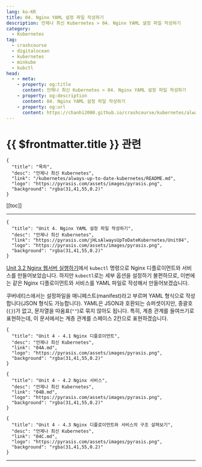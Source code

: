 ```yaml
---
lang: ko-KR
title: 04. Nginx YAML 설정 파일 작성하기
description: 언제나 최신 Kubernetes > 04. Nginx YAML 설정 파일 작성하기
category:
  - Kubernetes
tag:
  - crashcourse
  - digitalocean
  - kubernetes
  - minkube
  - kubctl
head:
  - - meta:
    - property: og:title
      content: 언제나 최신 Kubernetes > 04. Nginx YAML 설정 파일 작성하기
    - property: og:description
      content: 04. Nginx YAML 설정 파일 작성하기
    - property: og:url
      content: https://chanhi2000.github.io/crashcourse/kubernetes/always-up-to-date-kubernetes/04.html
---
```


# {{ $frontmatter.title }} 관련

```component VPCard
{
  "title": "목차",
  "desc": "언제나 최신 Kubernetes",
  "link": "/kubernetes/always-up-to-date-kubernetes/README.md",
  "logo": "https://pyrasis.com/assets/images/pyrasis.png",
  "background": "rgba(31,41,55,0.2)"
}
```

[[toc]]

---

```component VPCard
{
  "title": "Unit 4. Nginx YAML 설정 파일 작성하기",
  "desc": "언제나 최신 Kubernetes",
  "link": "https://pyrasis.com/jHLsAlwaysUpToDateKubernetes/Unit04",
  "logo": "https://pyrasis.com/assets/images/pyrasis.png",
  "background": "rgba(31,41,55,0.2)"
}
```

[Unit 3.2 Nginx 웹서버 실행하기](https://pyrasis.com/jHLsAlwaysUpToDateKubernetes/Unit03/02)에서 `kubectl` 명령으로 Nginx 디플로이먼트와 서비스를 만들어보았습니다. 하지만 `kubectl`로는 세부 옵션을 설정하기 불편하므로, 이번에는 같은 Nginx 디플로이먼트와 서비스를 <FontIcon icon="iconfont icon-yaml"/>YAML 파일로 작성해서 만들어보겠습니다.

쿠버네티스에서는 설정파일을 매니페스트(manifest)라고 부르며 <FontIcon icon="iconfont icon-yaml"/>YAML 형식으로 작성합니다(<FontIcon icon="iconfont icon-json"/>JSON 형식도 가능합니다). <FontIcon icon="iconfont icon-yaml"/>YAML은 <FontIcon icon="iconfont icon-json"/>JSON과 호환되는 슈퍼셋이지만, 중괄호(`{}`)가 없고, 문자열을 따옴표(`""`)로 묶지 않아도 됩니다. 특히, 계층 관계를 들여쓰기로 표현하는데, 이 문서에서는 계층 관계를 스페이스 2칸으로 표현하겠습니다.

```component VPCard
{
  "title": "Unit 4 - 4.1 Nginx 디플로이먼트",
  "desc": "언제나 최신 Kubernetes",
  "link": "04A.md",
  "logo": "https://pyrasis.com/assets/images/pyrasis.png",
  "background": "rgba(31,41,55,0.2)"
}
```

```component VPCard
{
  "title": "Unit 4 - 4.2 Nginx 서비스",
  "desc": "언제나 최신 Kubernetes",
  "link": "04B.md",
  "logo": "https://pyrasis.com/assets/images/pyrasis.png",
  "background": "rgba(31,41,55,0.2)"
}
```

```component VPCard
{
  "title": "Unit 4 - 4.3 Nginx 디플로이먼트와 서비스의 구조 살펴보기",
  "desc": "언제나 최신 Kubernetes",
  "link": "04C.md",
  "logo": "https://pyrasis.com/assets/images/pyrasis.png",
  "background": "rgba(31,41,55,0.2)"
}
```

---

<TagLinks />